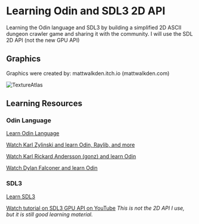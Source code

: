 # Learning Odin and SDL3 2D API

Learning the Odin language and SDL3 by building a simplified 2D ASCII dungeon crawler game and sharing it with the community. I will use the SDL 2D API (not the new GPU API)

## Graphics

Graphics were created by: mattwalkden.itch.io (mattwalkden.com)

![TextureAtlas](https://github.com/user-attachments/assets/fba13da6-8529-4889-9ab9-e97ea5de514c)

## Learning Resources

### Odin Language
[Learn Odin Language](https://odin-lang.org/)

[Watch Karl Zylinski and learn Odin, Raylib, and more](https://www.youtube.com/@karl_zylinski)

[Watch Karl Rickard Andersson (gonz) and learn Odin](https://www.youtube.com/@mccGoNZooo)

[Watch Dylan Falconer and learn Odin](https://www.youtube.com/@DylanFalconer)

### SDL3
[Learn SDL3](https://libsdl.org/)

[Watch tutorial on SDL3 GPU API on YouTube](https://www.youtube.com/@DanKorostelev) *This is not the 2D API I use, but it is still good learning material.*

